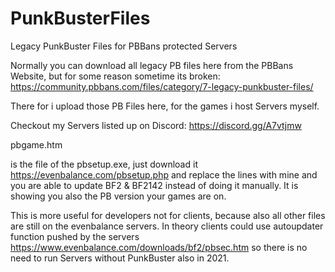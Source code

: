 # PunkBusterFiles
Legacy PunkBuster Files for PBBans protected Servers

Normally you can download all legacy PB files here from the PBBans Website, but for some reason sometime its broken:
https://community.pbbans.com/files/category/7-legacy-punkbuster-files/

There for i upload those PB Files here, for the games i host Servers myself.

Checkout my Servers listed up on Discord: https://discord.gg/A7vtjmw


pbgame.htm
 
is the file of the pbsetup.exe, just download it https://evenbalance.com/pbsetup.php and replace the lines with mine and you are able to update
BF2 & BF2142 instead of doing it manually. It is showing you also the PB version your games are on.

This is more useful for developers not for clients, because also all other files are still on the evenbalance servers. In theory clients could use autoupdater function pushed by the servers https://www.evenbalance.com/downloads/bf2/pbsec.htm so there is no need to run Servers without PunkBuster also in 2021.
